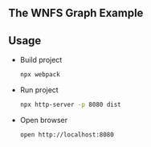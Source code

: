 ## The WNFS Graph Example

## Usage

- Build project

  ```bash
  npx webpack
  ```

- Run project

  ```bash
  npx http-server -p 8080 dist
  ```

- Open browser

  ```bash
  open http://localhost:8080
  ```
